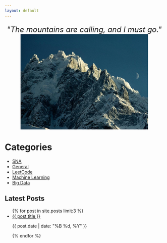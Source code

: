 ```yaml
---
layout: default
---
```

<div style="text-align: center; margin-top: 20px; font-size: 24px; font-style: italic;">
    "The mountains are calling, and I must go."
</div>

<img src="/assets/images/mountains.webp" alt="Banner Image" style="width: 80%; height: auto; margin: 0 auto; display: block;"/>

<div>
    <h1>Categories</h1>
    <ul>
        <li><a href="/categories/sna">SNA</a></li>
        <li><a href="/categories/general">General</a></li>
        <li><a href="/categories/leetcode">LeetCode</a></li>
        <li><a href="/categories/machinelearning">Machine Learning</a></li>
        <li><a href="/categories/bigdata">Big Data</a></li>
    </ul>
</div>

<div>
    <h2>Latest Posts</h2>
    <ul>
        {% for post in site.posts limit:3 %}
        <li>
            <a href="{{ post.url }}">{{ post.title }}</a>
            <p>{{ post.date | date: "%B %d, %Y" }}</p>
        </li>
        {% endfor %}
    </ul>
</div>
